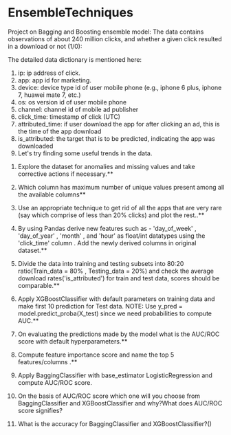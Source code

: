 # EnsembleTechniques
Project on Bagging and Boosting ensemble model:
The data contains observations of about 240 million clicks, and whether a given click resulted in a download or not (1/0):

The detailed data dictionary is mentioned here:

1) ip: ip address of click.
2) app: app id for marketing.
3) device: device type id of user mobile phone (e.g., iphone 6 plus, iphone 7, huawei mate 7, etc.)
4) os: os version id of user mobile phone
5) channel: channel id of mobile ad publisher
6) click_time: timestamp of click (UTC)
7) attributed_time: if user download the app for after clicking an ad, this is the time of the app download
8) is_attributed: the target that is to be predicted, indicating the app was downloaded
9) Let's try finding some useful trends in the data.

1. Explore the dataset for anomalies and missing values and take corrective actions if necessary.**

2. Which column has maximum number of unique values present among all the available columns**

3. Use an appropriate technique to get rid of all the apps that are very rare (say which comprise of less                than 20% clicks) and plot the rest..** 

4. By using Pandas derive new features such as - 'day_of_week' , 'day_of_year' , 'month' , and 'hour' as                  float/int datatypes using the 'click_time' column . Add the newly derived columns in original dataset.**

5. Divide the data into training and testing subsets into 80:20 ratio(Train_data = 80% , Testing_data = 20%) and
     check the average download rates('is_attributed') for train and test data, scores should be comparable.**

6. Apply XGBoostClassifier with default parameters on training data and make first 10 prediction for Test data.          NOTE: Use y_pred = model.predict_proba(X_test) since we need probabilities to compute AUC.** 

7. On evaluating the predictions made by the model what is the AUC/ROC score with default hyperparameters.**

8. Compute feature importance score and name the top 5 features/columns .**

9. Apply BaggingClassifier with base_estimator LogisticRegression and compute AUC/ROC score.

10.  On the basis of AUC/ROC score which one will you choose from BaggingClassifier and XGBoostClassifier and              why?What does AUC/ROC score signifies?

11.  What is the accuracy for BaggingClassifier and XGBoostClassifier?()
